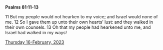 **Psalms 81:11-13**

11 But my people would not hearken to my voice; and Israel would none of me. 12 So I gave them up unto their own hearts’ lust: and they walked in their own counsels. 13 Oh that my people had hearkened unto me, and Israel had walked in my ways!

[Thursday 16-February, 2023](https://t.me/s/daily_scripture)
